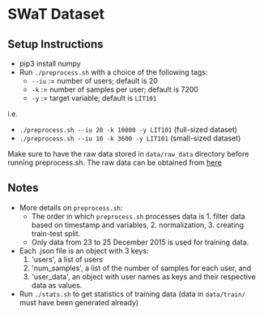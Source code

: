 # SWaT Dataset

## Setup Instructions
- pip3 install numpy
- Run ```./preprocess.sh``` with a choice of the following tags:
    - ```--iu``` := number of users; default is 20
    - ```-k``` := number of samples per user; default is 7200
    - ```-y``` := target variable; default is ```LIT101```

i.e.
- ```./preprocess.sh --iu 20 -k 10800 -y LIT101``` (full-sized dataset)<br/>
- ```./preprocess.sh --iu 10 -k 3600 -y LIT101``` (small-sized dataset)

Make sure to have the raw data stored in ```data/raw_data``` directory before running preprocess.sh. The raw data can be obtained from [here](https://itrust.sutd.edu.sg/) 

## Notes
- More details on ```preprocess.sh```:
  - The order in which ```preprocess.sh``` processes data is 1. filter data based on timestamp and variables, 2. normalization, 3. creating train-test split.
  - Only data from 23 to 25 December 2015 is used for training data.
- Each .json file is an object with 3 keys:
  1. 'users', a list of users
  2. 'num_samples', a list of the number of samples for each user, and 
  3. 'user_data', an object with user names as keys and their respective data as values.
- Run ```./stats.sh``` to get statistics of training data (data in ```data/train/``` must have been generated already)
